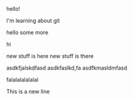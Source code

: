 hello! 


I'm learning about git

hello some more

hi 

new stuff is here 
new stuff is there

asdkfjalskdfasd
asdkfaslkd,fa
asdfkmasldmfasd


falalalalalalal

This is a new line